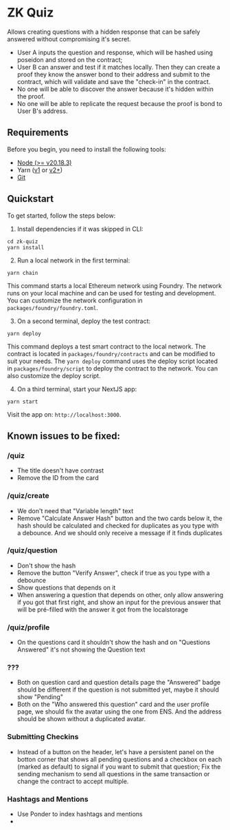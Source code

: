 # ZK Quiz

Allows creating questions with a hidden response that can be safely answered without compromising it's secret.

- User A inputs the question and response, which will be hashed using poseidon and stored on the contract;
- User B can answer and test if it matches locally. Then they can create a proof they know the answer bond to their address and submit to the contract, which will validate and save the "check-in" in the contract.
- No one will be able to discover the answer because it's hidden within the proof.
- No one will be able to replicate the request because the proof is bond to User B's address.

## Requirements

Before you begin, you need to install the following tools:

- [Node (>= v20.18.3)](https://nodejs.org/en/download/)
- Yarn ([v1](https://classic.yarnpkg.com/en/docs/install/) or [v2+](https://yarnpkg.com/getting-started/install))
- [Git](https://git-scm.com/downloads)

## Quickstart

To get started, follow the steps below:

1. Install dependencies if it was skipped in CLI:

```
cd zk-quiz
yarn install
```

2. Run a local network in the first terminal:

```
yarn chain
```

This command starts a local Ethereum network using Foundry. The network runs on your local machine and can be used for testing and development. You can customize the network configuration in `packages/foundry/foundry.toml`.

3. On a second terminal, deploy the test contract:

```
yarn deploy
```

This command deploys a test smart contract to the local network. The contract is located in `packages/foundry/contracts` and can be modified to suit your needs. The `yarn deploy` command uses the deploy script located in `packages/foundry/script` to deploy the contract to the network. You can also customize the deploy script.

4. On a third terminal, start your NextJS app:

```
yarn start
```

Visit the app on: `http://localhost:3000`. 

## Known issues to be fixed:

### /quiz
- The title doesn't have contrast
- Remove the ID from the card

### /quiz/create
- We don't need that "Variable length" text
- Remove "Calculate Answer Hash" button and the two cards below it, the hash should be calculated and checked for duplicates as you type with a debounce. And we should only receive a message if it finds duplicates

### /quiz/question
- Don't show the hash
- Remove the button "Verify Answer", check if true as you type with a debounce
- Show questions that depends on it
- When answering a question that depends on other, only allow answering if you got that first right, and show an input for the previous answer that will be pré-filled with the answer it got from the localstorage

### /quiz/profile
- On the questions card it shouldn't show the hash and on "Questions Answered" it's not showing the Question text

### ???
- Both on question card and question details page the "Answered" badge should be different if the question is not submitted yet, maybe it should show "Pending"
- Both on the "Who answered this question" card and the user profile page, we should fix the avatar using the one from ENS. And the address should be shown without a duplicated avatar.

### Submitting Checkins
- Instead of a button on the header, let's have a persistent panel on the botton corner that shows all pending questions and a checkbox on each (marked as default) to signal if you want to submit that question; Fix the sending mechanism to send all questions in the same transaction or change the contract to accept multiple.

### Hashtags and Mentions
- Use Ponder to index hashtags and mentions
- 